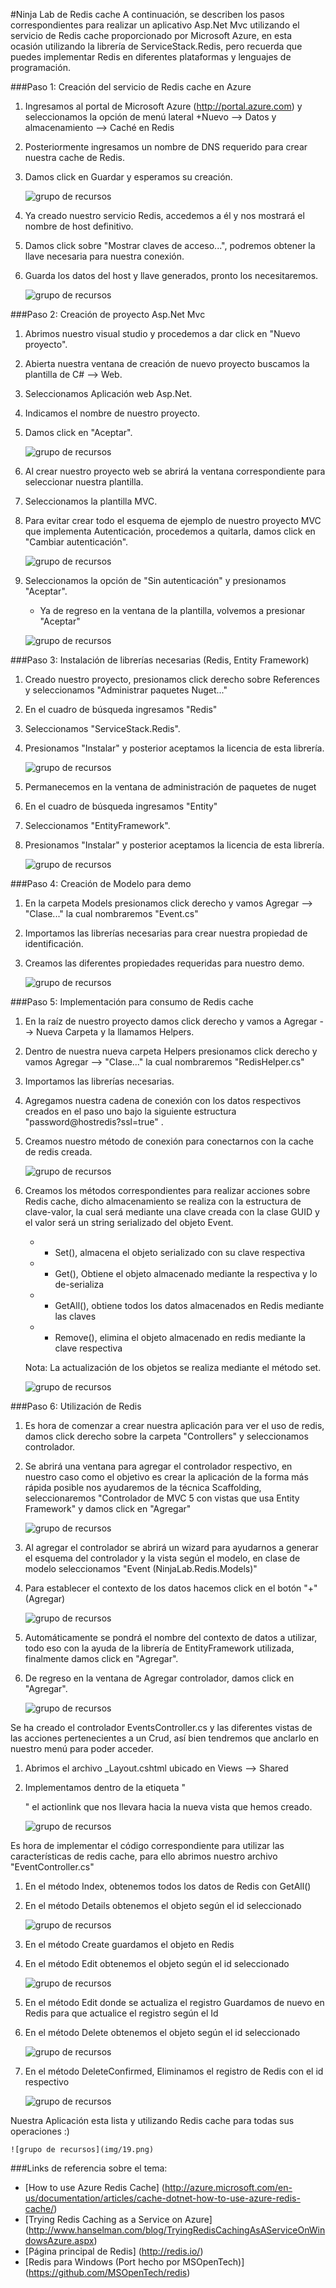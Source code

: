 
#Ninja Lab de Redis cache 
<span class="alert alert-info">
A continuación, se describen los pasos correspondientes 
para realizar un aplicativo Asp.Net Mvc utilizando el servicio de Redis 
cache proporcionado por Microsoft Azure, en esta ocasión utilizando la librería
de ServiceStack.Redis, pero recuerda que puedes implementar Redis en diferentes 
plataformas y lenguajes de programación.
</span>

###Paso 1: Creación del servicio de Redis cache en Azure
1. Ingresamos al portal de Microsoft Azure (http://portal.azure.com) y seleccionamos la opción de menú
lateral +Nuevo --> Datos y almacenamiento --> Caché en Redis
1. Posteriormente ingresamos un nombre de DNS requerido para crear nuestra cache de Redis.
1. Damos click en Guardar y esperamos su creación.

	![grupo de recursos](img/1.png)
	
1. Ya creado nuestro servicio Redis, accedemos a él y nos mostrará el nombre de host definitivo.
1. Damos click sobre "Mostrar claves de acceso...", podremos obtener la llave necesaria para nuestra conexión. 
1. Guarda los datos del host y llave generados, pronto los necesitaremos.

	![grupo de recursos](img/2.png)

###Paso 2: Creación de proyecto Asp.Net Mvc

1. Abrimos nuestro visual studio y procedemos a dar click en "Nuevo proyecto".
1. Abierta nuestra ventana de creación de nuevo proyecto buscamos la plantilla de C# --> Web.
1. Seleccionamos Aplicación web Asp.Net.
1. Indicamos el nombre de nuestro proyecto.
1. Damos click en "Aceptar".
	
	![grupo de recursos](img/3.png)

1. Al crear nuestro proyecto web se abrirá la ventana correspondiente para seleccionar nuestra plantilla.
1. Seleccionamos la plantilla MVC.
1. Para evitar crear todo el esquema de ejemplo de nuestro proyecto MVC que implementa Autenticación, procedemos a quitarla, damos click en "Cambiar autenticación".

	![grupo de recursos](img/4.png)
	
1. Seleccionamos la opción de "Sin autenticación" y presionamos "Aceptar".
	- Ya de regreso en la ventana de la plantilla, volvemos a presionar "Aceptar"

	![grupo de recursos](img/5.png)

###Paso 3: Instalación de librerías necesarias (Redis, Entity Framework)

1. Creado nuestro proyecto, presionamos click derecho sobre References y seleccionamos "Administrar paquetes Nuget..."
1. En el cuadro de búsqueda ingresamos "Redis"
1. Seleccionamos "ServiceStack.Redis".
1. Presionamos "Instalar" y posterior aceptamos la licencia de esta librería.
	
	![grupo de recursos](img/6.png)
1. Permanecemos en la ventana de administración de paquetes de nuget
1. En el cuadro de búsqueda ingresamos "Entity"
1. Seleccionamos "EntityFramework".
1. Presionamos "Instalar" y posterior aceptamos la licencia de esta librería.
	
	![grupo de recursos](img/7.png)
	
###Paso 4: Creación de Modelo para demo

1. En la carpeta Models presionamos click derecho y vamos Agregar --> "Clase..." la cual nombraremos "Event.cs" 
1. Importamos las librerías necesarias para crear nuestra propiedad de identificación.
1. Creamos las diferentes propiedades requeridas para nuestro demo.
	
	![grupo de recursos](img/8.png) 
	
###Paso 5: Implementación para consumo de Redis cache

1. En la raíz de nuestro proyecto damos click derecho y vamos a Agregar --> Nueva Carpeta y la llamamos Helpers.
1. Dentro de nuestra nueva carpeta Helpers presionamos click derecho y vamos Agregar --> "Clase..." la cual nombraremos "RedisHelper.cs"
1. Importamos las librerías necesarias.
1. Agregamos nuestra cadena de conexión con los datos respectivos creados en el paso uno bajo la siguiente estructura "password@hostredis?ssl=true" .
1. Creamos nuestro método de conexión para conectarnos con la cache de redis creada.

	![grupo de recursos](img/9.png) 

1. Creamos los métodos correspondientes para realizar acciones sobre Redis cache, dicho almacenamiento se realiza con la estructura de clave-valor, la cual será mediante una clave creada con la clase GUID y el valor será un string serializado del objeto Event.
	- + Set(), almacena el objeto serializado con su clave respectiva
	- + Get(), Obtiene el objeto almacenado mediante la respectiva y lo de-serializa 
	- + GetAll(), obtiene todos los datos almacenados en Redis mediante las claves
	- + Remove(), elimina el objeto almacenado en redis mediante la clave respectiva
	
	Nota: La actualización de los objetos se realiza mediante el método set.
	
	![grupo de recursos](img/10.png)

###Paso 6: Utilización de Redis

1. Es hora de comenzar a crear nuestra aplicación para ver el uso de redis, damos click derecho sobre la carpeta "Controllers" y seleccionamos controlador.
1. Se abrirá una ventana para agregar el controlador respectivo, en nuestro caso como el objetivo es crear la aplicación de la forma más rápida posible nos ayudaremos de la técnica Scaffolding, seleccionaremos "Controlador de MVC 5 con vistas que usa Entity Framework" y damos click en "Agregar"

	![grupo de recursos](img/11.png)

1. Al agregar el controlador se abrirá un wizard para ayudarnos a generar el esquema del controlador y la vista según el modelo, en clase de modelo seleccionamos "Event (NinjaLab.Redis.Models)"
1. Para establecer el contexto de los datos hacemos click en el botón "+"(Agregar)

	![grupo de recursos](img/12.png)
	
1. Automáticamente se pondrá el nombre del contexto de datos a utilizar, todo eso con la ayuda de la librería de EntityFramework utilizada, finalmente damos click en "Agregar".
1. De regreso en la ventana de Agregar controlador, damos click en "Agregar".

	![grupo de recursos](img/13.png)
	
Se ha creado el controlador EventsController.cs y las diferentes vistas de las acciones pertenecientes a un Crud, así bien tendremos que anclarlo en nuestro menú para poder acceder.
 1. Abrimos el archivo _Layout.cshtml ubicado en Views --> Shared
 1. Implementamos dentro de la etiqueta "<ul></ul>" el actionlink que nos llevara hacia la nueva vista que hemos creado.
	
	![grupo de recursos](img/14.png)
 
 Es hora de implementar el código correspondiente para utilizar las características de redis cache, para ello abrimos nuestro archivo "EventController.cs"
 
 1. En el método Index, obtenemos todos los datos de Redis con GetAll()
 1. En el método Details obtenemos el objeto según el id seleccionado
 
	![grupo de recursos](img/15.png)
 
 1. En el método Create guardamos el objeto en Redis
 1. En el método Edit obtenemos el objeto según el id seleccionado
  
	![grupo de recursos](img/16.png)
	
1. En el método Edit donde se actualiza el registro Guardamos de nuevo en Redis para que actualice el registro según el Id
1. En el método Delete obtenemos el objeto según el id seleccionado
   
	![grupo de recursos](img/17.png)
	
1. En el método DeleteConfirmed, Eliminamos el registro de Redis con el id respectivo
	   
	![grupo de recursos](img/18.png)
	
Nuestra Aplicación esta lista y utilizando Redis cache para todas sus operaciones :)
	   
	![grupo de recursos](img/19.png)
		
###Links de referencia sobre el tema:
* [How to use Azure Redis Cache] (http://azure.microsoft.com/en-us/documentation/articles/cache-dotnet-how-to-use-azure-redis-cache/)
* [Trying Redis Caching as a Service on Azure] (http://www.hanselman.com/blog/TryingRedisCachingAsAServiceOnWindowsAzure.aspx)
* [Página principal de Redis] (http://redis.io/)
* [Redis para Windows (Port hecho por MSOpenTech)] (https://github.com/MSOpenTech/redis)



